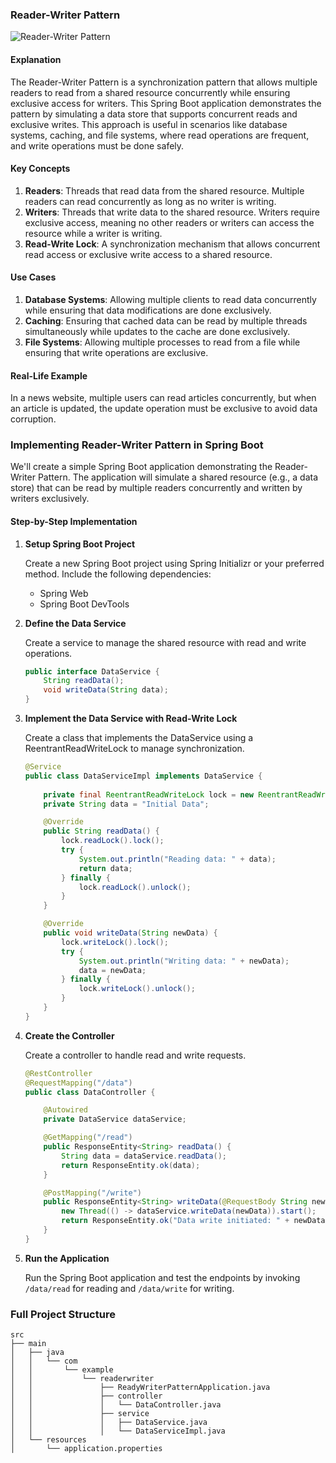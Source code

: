 ### Reader-Writer Pattern

![Reader-Writer Pattern](https://dev-to-uploads.s3.amazonaws.com/uploads/articles/pmmmezmm9vk9qlg4t7nk.JPG)

#### Explanation

The Reader-Writer Pattern is a synchronization pattern that allows multiple readers to read from a shared resource concurrently while ensuring exclusive access for writers. This Spring Boot application demonstrates the pattern by simulating a data store that supports concurrent reads and exclusive writes. This approach is useful in scenarios like database systems, caching, and file systems, where read operations are frequent, and write operations must be done safely.

#### Key Concepts

1. **Readers**: Threads that read data from the shared resource. Multiple readers can read concurrently as long as no writer is writing.
2. **Writers**: Threads that write data to the shared resource. Writers require exclusive access, meaning no other readers or writers can access the resource while a writer is writing.
3. **Read-Write Lock**: A synchronization mechanism that allows concurrent read access or exclusive write access to a shared resource.

#### Use Cases

1. **Database Systems**: Allowing multiple clients to read data concurrently while ensuring that data modifications are done exclusively.
2. **Caching**: Ensuring that cached data can be read by multiple threads simultaneously while updates to the cache are done exclusively.
3. **File Systems**: Allowing multiple processes to read from a file while ensuring that write operations are exclusive.

#### Real-Life Example

In a news website, multiple users can read articles concurrently, but when an article is updated, the update operation must be exclusive to avoid data corruption.

### Implementing Reader-Writer Pattern in Spring Boot

We'll create a simple Spring Boot application demonstrating the Reader-Writer Pattern. The application will simulate a shared resource (e.g., a data store) that can be read by multiple readers concurrently and written by writers exclusively.

#### Step-by-Step Implementation

1. **Setup Spring Boot Project**

   Create a new Spring Boot project using Spring Initializr or your preferred method. Include the following dependencies:
    - Spring Web
    - Spring Boot DevTools

2. **Define the Data Service**

   Create a service to manage the shared resource with read and write operations.

   ```java
   public interface DataService {
       String readData();
       void writeData(String data);
   }
   ```

3. **Implement the Data Service with Read-Write Lock**

   Create a class that implements the DataService using a ReentrantReadWriteLock to manage synchronization.

   ```java
   @Service
   public class DataServiceImpl implements DataService {
       
       private final ReentrantReadWriteLock lock = new ReentrantReadWriteLock();
       private String data = "Initial Data";

       @Override
       public String readData() {
           lock.readLock().lock();
           try {
               System.out.println("Reading data: " + data);
               return data;
           } finally {
               lock.readLock().unlock();
           }
       }

       @Override
       public void writeData(String newData) {
           lock.writeLock().lock();
           try {
               System.out.println("Writing data: " + newData);
               data = newData;
           } finally {
               lock.writeLock().unlock();
           }
       }
   }
   ```

4. **Create the Controller**

   Create a controller to handle read and write requests.

   ```java
   @RestController
   @RequestMapping("/data")
   public class DataController {

       @Autowired
       private DataService dataService;

       @GetMapping("/read")
       public ResponseEntity<String> readData() {
           String data = dataService.readData();
           return ResponseEntity.ok(data);
       }

       @PostMapping("/write")
       public ResponseEntity<String> writeData(@RequestBody String newData) {
           new Thread(() -> dataService.writeData(newData)).start();
           return ResponseEntity.ok("Data write initiated: " + newData);
       }
   }
   ```

5. **Run the Application**

   Run the Spring Boot application and test the endpoints by invoking `/data/read` for reading and `/data/write` for writing.

### Full Project Structure

```
src
├── main
│   ├── java
│   │   └── com
│   │       └── example
│   │           └── readerwriter
│   │               ├── ReadyWriterPatternApplication.java
│   │               ├── controller
│   │               │   └── DataController.java
│   │               ├── service
│   │               │   ├── DataService.java
│   │               │   └── DataServiceImpl.java
│   └── resources
│       └── application.properties
```
